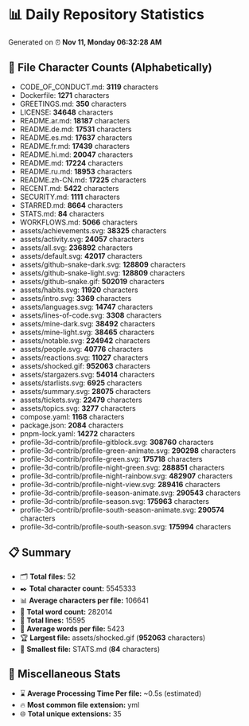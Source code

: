 # 📊 Daily Repository Statistics
Generated on ⏰ **Nov 11, Monday 06:32:28 AM**

## 📂 File Character Counts (Alphabetically)
- CODE_OF_CONDUCT.md: **3119** characters
- Dockerfile: **1271** characters
- GREETINGS.md: **350** characters
- LICENSE: **34648** characters
- README.ar.md: **18187** characters
- README.de.md: **17531** characters
- README.es.md: **17637** characters
- README.fr.md: **17439** characters
- README.hi.md: **20047** characters
- README.md: **17224** characters
- README.ru.md: **18953** characters
- README.zh-CN.md: **17225** characters
- RECENT.md: **5422** characters
- SECURITY.md: **1111** characters
- STARRED.md: **8664** characters
- STATS.md: **84** characters
- WORKFLOWS.md: **5066** characters
- assets/achievements.svg: **38325** characters
- assets/activity.svg: **24057** characters
- assets/all.svg: **236892** characters
- assets/default.svg: **42017** characters
- assets/github-snake-dark.svg: **128809** characters
- assets/github-snake-light.svg: **128809** characters
- assets/github-snake.gif: **502019** characters
- assets/habits.svg: **11920** characters
- assets/intro.svg: **3369** characters
- assets/languages.svg: **14747** characters
- assets/lines-of-code.svg: **3308** characters
- assets/mine-dark.svg: **38492** characters
- assets/mine-light.svg: **38465** characters
- assets/notable.svg: **224942** characters
- assets/people.svg: **40776** characters
- assets/reactions.svg: **11027** characters
- assets/shocked.gif: **952063** characters
- assets/stargazers.svg: **54014** characters
- assets/starlists.svg: **6925** characters
- assets/summary.svg: **28075** characters
- assets/tickets.svg: **22479** characters
- assets/topics.svg: **3277** characters
- compose.yaml: **1168** characters
- package.json: **2084** characters
- pnpm-lock.yaml: **14272** characters
- profile-3d-contrib/profile-gitblock.svg: **308760** characters
- profile-3d-contrib/profile-green-animate.svg: **290298** characters
- profile-3d-contrib/profile-green.svg: **175718** characters
- profile-3d-contrib/profile-night-green.svg: **288851** characters
- profile-3d-contrib/profile-night-rainbow.svg: **482907** characters
- profile-3d-contrib/profile-night-view.svg: **289416** characters
- profile-3d-contrib/profile-season-animate.svg: **290543** characters
- profile-3d-contrib/profile-season.svg: **175963** characters
- profile-3d-contrib/profile-south-season-animate.svg: **290574** characters
- profile-3d-contrib/profile-south-season.svg: **175994** characters

## 📋 Summary
- 🗂️ **Total files:** 52
- ✒️ **Total character count:** 5545333
- 📊 **Average characters per file:** 106641
- 📝 **Total word count:** 282014
- 🧾 **Total lines:** 15595
- 📐 **Average words per file:** 5423
- 🏆 **Largest file:** assets/shocked.gif (**952063** characters)
- 🥉 **Smallest file:** STATS.md (**84** characters)

## 🌟 Miscellaneous Stats
- ⌛ **Average Processing Time Per file:** ~0.5s (estimated)
- 🔥 **Most common file extension:** yml
- 🌐 **Total unique extensions:** 35
